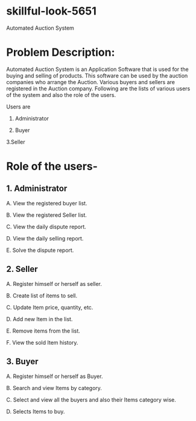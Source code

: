 # skillful-look-5651
Automated Auction System

# Problem Description: 

Automated Auction System is an Application Software that is used for the buying and selling of products. This software can be used by the auction companies  who arrange the Auction. Various buyers and sellers are registered in the Auction company. Following are the lists of various users of the system and also the role of the users. 

Users are 

1. Administrator 

2. Buyer 

3.Seller 

 

# Role of the users- 

## 1. Administrator 

A. View the registered buyer list. 

B. View the registered Seller list. 

C. View the daily dispute report. 

D. View the daily selling report. 

E. Solve the dispute report. 

## 2. Seller 

A. Register himself or herself as seller. 

B. Create list of items to sell. 

C. Update Item price, quantity, etc. 

D. Add new Item in the list. 

E. Remove items from the list. 

F. View the sold Item history. 

## 3. Buyer 

A. Register himself or herself as Buyer. 

B. Search and view Items by category. 

C. Select and view all the buyers and also their Items category wise. 

D. Selects Items to buy. 
